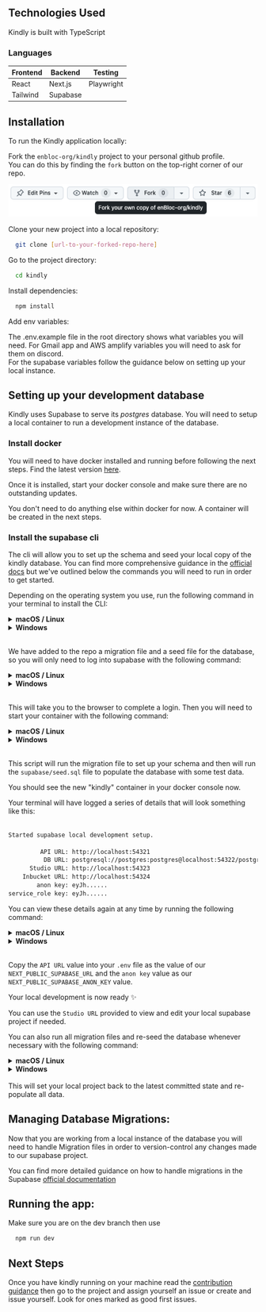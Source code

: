 ## Technologies Used
Kindly is built with TypeScript
### Languages 
| Frontend | Backend | Testing    |
| -------- | ------- | ---------- |
| React    | Next.js | Playwright|
| Tailwind | Supabase|            | 
 

## Installation

To run the Kindly application locally:

Fork the `enbloc-org/kindly` project to your personal github profile.  
You can do this by finding the `fork` button on the top-right corner of our repo.

![screenshot of fork button in github](./documentation_images/fork_repo.png)

Clone your new project into a local repository:

```bash
  git clone [url-to-your-forked-repo-here]
```

Go to the project directory:

```bash
  cd kindly
```

Install dependencies:

```bash
  npm install
```

Add env variables:

The .env.example file in the root directory shows what variables you will need. For Gmail app and AWS amplify variables you will need to ask for them on discord.  
For the supabase variables follow the guidance below on setting up your local instance.

## Setting up your development database

Kindly uses Supabase to serve its _postgres_ database. You will need to setup a local container to run a development instance of the database.

### Install docker
You will need to have docker installed and running before following the next steps. Find the latest version [here](https://www.docker.com/products/docker-desktop/).

Once it is installed, start your docker console and make sure there are no outstanding updates. 

You don't need to do anything else within docker for now. A container will be created in the next steps.

### Install the supabase cli
The cli will allow you to set up the schema and seed your local copy of the kindly database. You can find more comprehensive guidance in the [official docs](https://supabase.com/docs/guides/cli/getting-started) but we've outlined below the commands you will need to run in order to get started.

Depending on the operating system you use, run the following command in your terminal to install the CLI:

<details>
<summary><strong>macOS / Linux</strong></summary>

```bash
brew install supabase/tap/supabase
```

</details>

<details>
<summary><strong>Windows</strong></summary>

```bash
npm install supabase --save-dev
```

</details>
<br/>

We have added to the repo a migration file and a seed file for the database, so you will only need to log into supabase with the following command:

<details>
<summary><strong>macOS / Linux</strong></summary>

```bash
supabase login
```

</details>

<details>
<summary><strong>Windows</strong></summary>

```bash
npx supabase login
```

</details>
<br/>

This will take you to the browser to complete a login. Then you will need to start your container with the following command:

<details>
<summary><strong>macOS / Linux</strong></summary>

```bash
supabase start
```

</details>

<details>
<summary><strong>Windows</strong></summary>

```bash
npx supabase start
```

 </details>
 <br/>

This script will run the migration file to set up your schema and then will run the `supabase/seed.sql` file to populate the database with some test data.

You should see the new "kindly" container in your docker console now.

Your terminal will have logged a series of details that will look something like this:

```bash

Started supabase local development setup.

         API URL: http://localhost:54321
          DB URL: postgresql://postgres:postgres@localhost:54322/postgres
      Studio URL: http://localhost:54323
    Inbucket URL: http://localhost:54324
        anon key: eyJh......
service_role key: eyJh......

```
You can view these details again at any time by running the following command:

<details>
<summary><strong>macOS / Linux</strong></summary>
```bash
supabase status
```
</details>

<details>
<summary><strong>Windows</strong></summary>

```bash
npx supabase status
```

 </details>
 <br/>

Copy the `API URL` value into your `.env` file as the value of our `NEXT_PUBLIC_SUPABASE_URL` and the `anon key` value as our `NEXT_PUBLIC_SUPABASE_ANON_KEY` value.

Your local development is now ready ✨

You can use the `Studio URL` provided to view and edit your local supabase project if needed.

You can also run all migration files and re-seed the database whenever necessary with the following command:
<details>
<summary><strong>macOS / Linux</strong></summary>
```bash
supabase db reset
```
</details>

<details>
<summary><strong>Windows</strong></summary>

```bash
npx supabase db reset
```

 </details>
 <br/>
This will set your local project back to the latest committed state and re-populate all data.

## Managing Database Migrations:

Now that you are working from a local instance of the database you will need to handle Migration files in order to version-control any changes made to our supabase project.

You can find more detailed guidance on how to handle migrations in the Supabase [official documentation](https://supabase.com/docs/guides/cli/managing-environments?queryGroups=environment&environment=staging#auto-schema-diff)

## Running the app:

Make sure you are on the dev branch then use

```bash
  npm run dev
```
## Next Steps

Once you have kindly running on your machine read the [contribution guidance](CONTRIBUTING.md)
then go to the project and assign yourself an issue or create and issue yourself. Look for ones marked as good first issues.